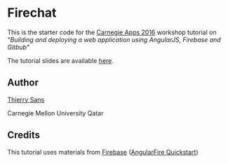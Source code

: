 Firechat
========

This is the starter code for the [Carnegie Apps 2016](http://www.carnegieapps.com/) workshop tutorial on
*"Building and deploying a web application using AngularJS, Firebase and Gitbub"*

The tutorial slides are available [here](https://speakerdeck.com/thierrysans/carnegie-apps-2016).

Author
------

[Thierry Sans](http://www.qatar.cmu.edu/~tsans/)

Carnegie Mellon University Qatar

Credits
-------

This tutorial uses materials from [Firebase](https://www.firebase.com/) ([AngularFire Quickstart](https://www.firebase.com/tutorial/#tutorial/angular/0))
